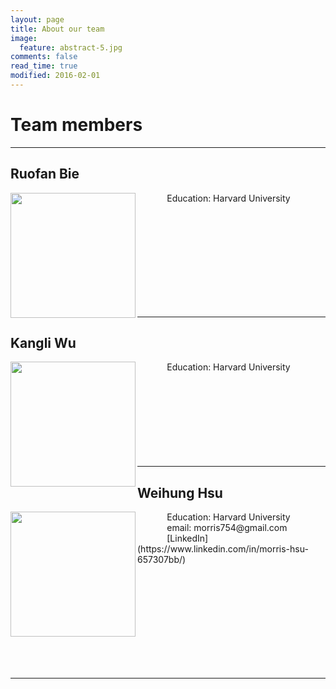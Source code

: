 ```yaml
---
layout: page
title: About our team
image:
  feature: abstract-5.jpg
comments: false
read_time: true
modified: 2016-02-01
---
```



# Team members

--- 

## Ruofan Bie

<img align = "left" src="{{ site.url }}/images/Ruofan.jpg"  width="200" height="200">

&nbsp;&nbsp;&nbsp;&nbsp;&nbsp;&nbsp;&nbsp;&nbsp;&nbsp;&nbsp;&nbsp;&nbsp;Education: Harvard University

<br/><br/><br/><br/><br/><br/><br/><br/><br/>

---

## Kangli Wu
<img align = "left" src="{{ site.url }}/images/Kangli.jpg"  width="200" height="200">

&nbsp;&nbsp;&nbsp;&nbsp;&nbsp;&nbsp;&nbsp;&nbsp;&nbsp;&nbsp;&nbsp;&nbsp;Education: Harvard University
<br/><br/><br/><br/><br/><br/><br/><br/><br/>



---

## Weihung Hsu

<img align="left" src="{{ site.url }}/images/morris.JPG"  width="200" height="200">
    &nbsp;&nbsp;&nbsp;&nbsp;&nbsp;&nbsp;&nbsp;&nbsp;&nbsp;&nbsp;&nbsp;&nbsp;Education: Harvard University  
    &nbsp;&nbsp;&nbsp;&nbsp;&nbsp;&nbsp;&nbsp;&nbsp;&nbsp;&nbsp;&nbsp;&nbsp;email: morris754@gmail.com  
    &nbsp;&nbsp;&nbsp;&nbsp;&nbsp;&nbsp;&nbsp;&nbsp;&nbsp;&nbsp;&nbsp;&nbsp;[LinkedIn](https://www.linkedin.com/in/morris-hsu-657307bb/)

<br/><br/><br/><br/><br/><br/><br/><br/><br/>



---





<!-- ## HPSTR Features:

* Compatible with Jekyll 3 and GitHub Pages.
* Responsive templates for post, page, and post index `_layouts`. Looks great on mobile, tablet, and desktop devices.
* Gracefully degrades in older browsers. Compatible with Internet Explorer 8+ and all modern browsers.  
* Sweet animated menu.
* Background image support.
* Support for large images to call out your favorite posts.
* Optional [Disqus](http://disqus.com) comments.
* Simple and clear permalink structure[^1].
* [Open Graph](https://developers.facebook.com/docs/opengraph/) and [Twitter Cards](https://dev.twitter.com/docs/cards) support for a better social sharing experience.
* [Custom 404 page]({{ site.url }}/404.html) to get you started.
* [Syntax highlighting]({{ site.url }}/code-highlighting-post/) stylesheets to make your code examples look snazzy.

<div markdown="0"><a href="{{ site.url }}/theme-setup/" class="btn btn-info">Theme Setup</a> <a href="https://github.com/mmistakes/hpstr-jekyll-theme" class="btn btn-success">Download HPSTR</a></div>

[^1]: Example: *domain.com/category-name/post-title* -->
